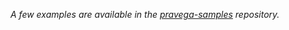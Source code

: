 _A few examples are available in the [pravega-samples](https://github.com/pravega/pravega-samples#flink-samples) repository._

